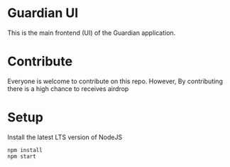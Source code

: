 # Guardian UI
This is the main frontend (UI) of the Guardian application.

# Contribute
Everyone is welcome to contribute on this repo. However, By contributing there is a high chance to receives airdrop

# Setup
Install the latest LTS version of NodeJS 

```
npm install
npm start
```
